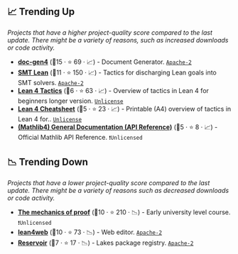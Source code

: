 ## 📈 Trending Up

_Projects that have a higher project-quality score compared to the last update. There might be a variety of reasons, such as increased downloads or code activity._

- <b><a href="https://github.com/leanprover/doc-gen4">doc-gen4</a></b> (🥉15 · ⭐ 69 · 📈) - Document Generator. <code><a href="http://bit.ly/3nYMfla">Apache-2</a></code>
- <b><a href="https://github.com/ufmg-smite/lean-smt">SMT Lean</a></b> (🥈11 · ⭐ 150 · 📈) - Tactics for discharging Lean goals into SMT solvers. <code><a href="http://bit.ly/3nYMfla">Apache-2</a></code>
- <b><a href="https://github.com/madvorak/lean4-tactics">Lean 4 Tactics</a></b> (🥈6 · ⭐ 63 · 📈) - Overview of tactics in Lean 4 for beginners longer version. <code><a href="http://bit.ly/3rvuUlR">Unlicense</a></code>
- <b><a href="https://github.com/madvorak/lean4-cheatsheet/blob/main/lean-tactics.pdf">Lean 4 Cheatsheet</a></b> (🥉5 · ⭐ 23 · 📈) - Printable (A4) overview of tactics in Lean 4 for.. <code><a href="http://bit.ly/3rvuUlR">Unlicense</a></code>
- <b><a href="https://leanprover-community.github.io/mathlib4_docs/">(Mathlib4) General Documentation (API Reference)</a></b> (🥉5 · ⭐ 8 · 📈) - Official Mathlib API Reference. <code>❗Unlicensed</code>

## 📉 Trending Down

_Projects that have a lower project-quality score compared to the last update. There might be a variety of reasons such as decreased downloads or code activity._

- <b><a href="https://hrmacbeth.github.io/math2001/">The mechanics of proof</a></b> (🥈10 · ⭐ 210 · 📉) - Early university level course. <code>❗Unlicensed</code>
- <b><a href="https://live.lean-lang.org/">lean4web</a></b> (🥉10 · ⭐ 73 · 📉) - Web editor. <code><a href="http://bit.ly/3nYMfla">Apache-2</a></code>
- <b><a href="https://reservoir.lean-lang.org/">Reservoir</a></b> (🥉7 · ⭐ 17 · 📉) - Lakes package registry. <code><a href="http://bit.ly/3nYMfla">Apache-2</a></code>
